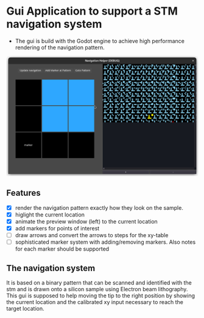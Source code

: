 # Gui Application to support a STM navigation system
 - The gui is build with the Godot engine to achieve high performance rendering of the navigation pattern.

![](./screenshots/3x3Ui_version0_0.png)

## Features
 - [x] render the navigation pattern exactly how they look on the sample.
 - [x] higlight the current location
 - [x] animate the preview window (left) to the current location
 - [x] add markers for points of interest
 - [ ] draw arrows and convert the arrows to steps for the xy-table
 - [ ] sophisticated marker system with adding/removing markers. Also notes for each marker should be supported

## The navigation system
It is based on a binary pattern that can be scanned and identified with the stm and is drawn onto a silicon sample using Electron beam lithography. \
This gui is supposed to help moving the tip to the right position by showing the current location and the calibrated xy input necessary to reach the target location.
